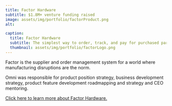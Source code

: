 ```yaml
---
title: Factor Hardware
subtitle: $1.8M+ venture funding raised
image: assets/img/portfolio/factorProduct.png
alt:

caption:
  title: Factor Hardware
  subtitle: The simplest way to order, track, and pay for purchased parts
  thumbnail: assets/img/portfolio/factorLogo.png
---
```

Factor is the supplier and order management system for a world where manufacturing disruptions are the norm.

Omni was responsible for product position strategy, business development strategy, product feature development roadmapping and strategy and CEO mentoring.

<a href = "https://www.factor.io/">Click here to learn more about Factor Hardware.</a>
